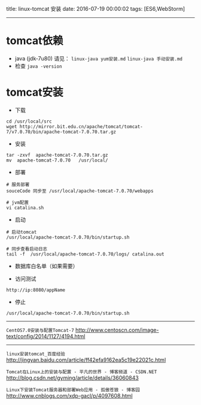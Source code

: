 title: linux-tomcat 安装
date: 2016-07-19 00:00:02
tags: [ES6,WebStorm]


---

# tomcat依赖
- java (jdk-7u80)
请见： ` linux-java yum安装.md `  ` linux-java 手动安装.md `
- 检查 `java -version`


# tomcat安装


- 下载
```
cd /usr/local/src
wget http://mirror.bit.edu.cn/apache/tomcat/tomcat-7/v7.0.70/bin/apache-tomcat-7.0.70.tar.gz
```


- 安装
```
tar -zxvf  apache-tomcat-7.0.70.tar.gz
mv  apache-tomcat-7.0.70   /usr/local/
```


- 部署
```
# 服务部署
souceCode 同步至 /usr/local/apache-tomcat-7.0.70/webapps

# jvm配置
vi catalina.sh
```


- 启动
```
# 启动tomcat
/usr/local/apache-tomcat-7.0.70/bin/startup.sh

# 同步查看启动日志
tail -f  /usr/local/apache-tomcat-7.0.70/logs/ catalina.out
```


- 数据库白名单（如果需要）


- 访问测试
```
http://ip:8080/appName
```


- 停止
```
/usr/local/apache-tomcat-7.0.70/bin/startup.sh

```


---


`CentOS7.0安装与配置Tomcat-7`
http://www.centoscn.com/image-text/config/2014/1127/4194.html


---


`linux安装tomcat_百度经验`
http://jingyan.baidu.com/article/ff42efa9162ea5c19e22021c.html


`Tomcat在Linux上的安装与配置 - 平凡的世界 - 博客频道 - CSDN.NET`
http://blog.csdn.net/gyming/article/details/36060843


`Linux下安装Tomcat服务器和部署Web应用 - 孤傲苍狼 - 博客园`
http://www.cnblogs.com/xdp-gacl/p/4097608.html


<!-- more -->

